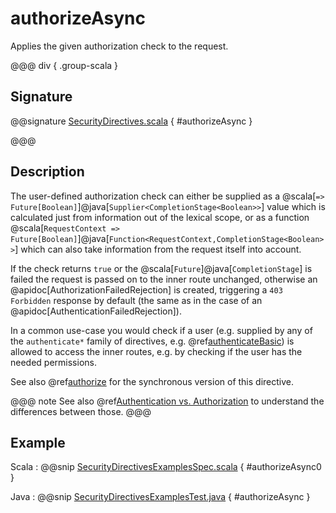 # authorizeAsync

Applies the given authorization check to the request.

@@@ div { .group-scala }

## Signature

@@signature [SecurityDirectives.scala]($akka-http$/akka-http/src/main/scala/akka/http/scaladsl/server/directives/SecurityDirectives.scala) { #authorizeAsync }

@@@

## Description

The user-defined authorization check can either be supplied as a @scala[`=> Future[Boolean]`]@java[`Supplier<CompletionStage<Boolean>>`] value which is calculated
just from information out of the lexical scope, or as a function @scala[`RequestContext => Future[Boolean]`]@java[`Function<RequestContext,CompletionStage<Boolean>>`] which can also
take information from the request itself into account.

If the check returns `true` or the @scala[`Future`]@java[`CompletionStage`] is failed the request is passed on to the inner route unchanged,
otherwise an @apidoc[AuthorizationFailedRejection] is created, triggering a `403 Forbidden` response by default
(the same as in the case of an @apidoc[AuthenticationFailedRejection]).

In a common use-case you would check if a user (e.g. supplied by any of the `authenticate*` family of directives,
e.g. @ref[authenticateBasic](authenticateBasic.md)) is allowed to access the inner routes, e.g. by checking if the user has the needed permissions.

See also @ref[authorize](authorize.md) for the synchronous version of this directive.

@@@ note
See also @ref[Authentication vs. Authorization](index.md#authentication-vs-authorization) to understand the differences between those.
@@@

## Example

Scala
:  @@snip [SecurityDirectivesExamplesSpec.scala]($test$/scala/docs/http/scaladsl/server/directives/SecurityDirectivesExamplesSpec.scala) { #authorizeAsync0 }

Java
:  @@snip [SecurityDirectivesExamplesTest.java]($test$/java/docs/http/javadsl/server/directives/SecurityDirectivesExamplesTest.java) { #authorizeAsync }
